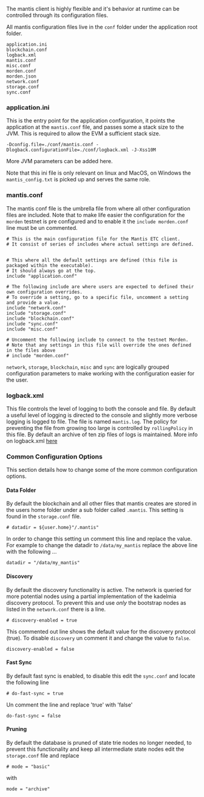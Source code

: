 The mantis client is highly flexible and it's behavior at runtime can be controlled through its configuration files. 

All mantis configuration files live in the `conf` folder under the application root folder.

```
application.ini
blockchain.conf
logback.xml
mantis.conf
misc.conf  
morden.conf  
morden.json  
network.conf
storage.conf  
sync.conf
```
### application.ini
This is the entry point for the application configuration, it points the application at the `mantis.conf` file, and passes some a stack size to the JVM. This is required to allow the EVM a sufficient stack size.
```
-Dconfig.file=./conf/mantis.conf -Dlogback.configurationFile=./conf/logback.xml -J-Xss10M
```
More JVM parameters can be added here. 

Note that this ini file is only relevant on linux and MacOS, on Windows the `mantis_config.txt` is picked up and serves the same role.

### mantis.conf
The mantis conf file is the umbrella file from where all other configuration files are included. 
Note that to make life easier the configuration for the `morden` testnet is pre configured and to enable it the `include morden.conf` line must be un commented.

```
# This is the main configuration file for the Mantis ETC client.
# It consist of series of includes where actual settings are defined.


# This where all the default settings are defined (this file is packaged within the executable).
# It should always go at the top.
include "application.conf"

# The following include are where users are expected to defined their own configuration overrides.
# To override a setting, go to a specific file, uncomment a setting and provide a value.
include "network.conf"
include "storage.conf"
include "blockchain.conf"
include "sync.conf"
include "misc.conf"

# Uncomment the following include to connect to the testnet Morden.
# Note that any settings in this file will override the ones defined in the files above
# include "morden.conf"
```
`network`, `storage`, `blockchain`, `misc` and `sync` are logically grouped configuration parameters to make working with the configuration easier for the user. 

### logback.xml
This file controls the level of logging to both the console and file. By default a useful level of logging is directed to the console and slightly more verbose logging is logged to file. The file is named `mantis.log`. The policy for preventing the file from growing too large is controlled by `rollingPolicy` in this file. By default an archive of ten zip files of logs is maintained. More info on logback.xml [here](https://logback.qos.ch/manual/configuration.html)

### Common Configuration Options
This section details how to change some of the more common configuration options.

#### Data Folder
By default the blockchain and all other files that mantis creates are stored in the users home folder under a sub folder called `.mantis`. This setting is found in the `storage.conf` file.

`# datadir = ${user.home}"/.mantis"`

In order to change this setting un comment this line and replace the value. For example to change the datadir to `/data/my_mantis` replace the above line with the following ...

`datadir = "/data/my_mantis"`

#### Discovery
By default the discovery functionality is active. The network is queried for more potential nodes using a partial implementation of the kadelmia discovery protocol. To prevent this and use *only* the bootstrap nodes as listed in the `network.conf` there is a line. 

`# discovery-enabled = true`

This commented out line shows the default value for the discovery protocol (true). To disable `discovery` un comment it and change the value to `false`.

`discovery-enabled = false`

#### Fast Sync
By default fast sync is enabled, to disable this edit the `sync.conf` and locate the following line 

`# do-fast-sync = true`

Un comment the line and replace 'true' with 'false'

`do-fast-sync = false`

#### Pruning
By default the database is pruned of state trie nodes no longer needed, to prevent this functionality and keep all intermediate state nodes edit the `storage.conf` file and replace 

`# mode = "basic"`

with 

`mode = "archive"`

